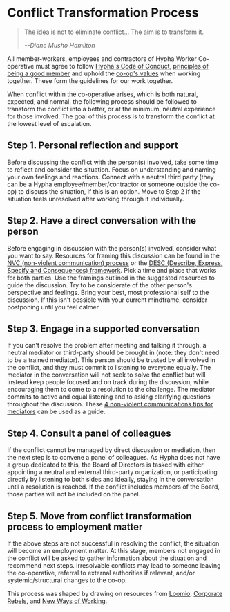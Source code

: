 # Conflict Transformation Process

>The idea is not to eliminate conflict... The aim is to transform it. 
>
>*--Diane Musho Hamilton*

All member-workers, employees and contractors of Hypha Worker Co-operative must agree to follow [Hypha's Code of Conduct](coc.md), [principles of being a good member](member-workers.md) and uphold the [co-op's values](vision.md) when working together. These form the guidelines for our work together.

When conflict within the co-operative arises, which is both natural, expected, and normal, the following process should be followed to transform the conflict into a better, or at the minimum, neutral experience for those involved. The goal of this process is to transform the conflict at the lowest level of escalation. 

## Step 1. Personal reflection and support
Before discussing the conflict with the person(s) involved, take some time to reflect and consider the situation. Focus on understanding and naming your own feelings and reactions. Connect with a neutral third party (they can be a Hypha employee/member/contractor or someone outside the co-op) to discuss the situation, if this is an option. Move to Step 2 if the situation feels unresolved after working through it individually. 

## Step 2. Have a direct conversation with the person
Before engaging in discussion with the person(s) involved, consider what you want to say. Resources for framing this discussion can be found in the [NVC (non-violent communication) process](https://www.nonviolentcommunication.com/pdf_files/4part_nvc_process.pdf) or the [DESC (Describe, Express, Specify and Consequences) framework](https://your.yale.edu/sites/default/files/adviformanagers_usingdesctomakeyourdifficultconversations.pdf). Pick a time and place that works for both parties. Use the framings outlined in the suggested resources to guide the discussion. Try to be considerate of the other person's perspective and feelings. Bring your best, most professional self to the discussion. If this isn't possible with your current mindframe, consider postponing until you feel calmer.

## Step 3. Engage in a supported conversation
If you can't resolve the problem after meeting and talking it through, a neutral mediator or third-party should be brought in (note: they don't need to be a trained mediator). This person should be trusted by all involved in the conflict, and they must commit to listening to everyone equally. The mediator in the conversation will not seek to solve the conflict but will instead keep people focused and on track during the discussion, while encouraging them to come to a resolution to the challenge. The mediator commits to active and equal listening and to asking clarifying questions throughout the discussion. These [4 non-violent communications tips for mediators](https://www.shortform.com/blog/conflict-mediation/) can be used as a guide. 

## Step 4. Consult a panel of colleagues
If the conflict cannot be managed by direct discussion or mediation, then the next step is to convene a panel of colleagues. As Hypha does not have a group dedicated to this, the Board of Directors is tasked with either appointing a neutral and external third-party organization, or participating directly by listening to both sides and ideally, staying in the conversation until a resolution is reached. If the conflict includes members of the Board, those parties will not be included on the panel.

## Step 5. Move from conflict transformation process to employment matter
If the above steps are not successful in resolving the conflict, the situation will become an employment matter. At this stage, members not engaged in the conflict will be asked to gather information about the situation and recommend next steps. Irresolvable conflicts may lead to someone leaving the co-operative, referral to external authorities if relevant, and/or systemic/structural changes to the co-op.


This process was shaped by drawing on resources from [Loomio](https://www.loomio.coop/conflict_resolution.html), [Corporate Rebels](https://corporate-rebels.com/accountability-process/), and [New Ways of Working](https://newwaysofworking.notion.site/Theory-Conflict-10786b58b0634eaa91fe6d303639793c).  
